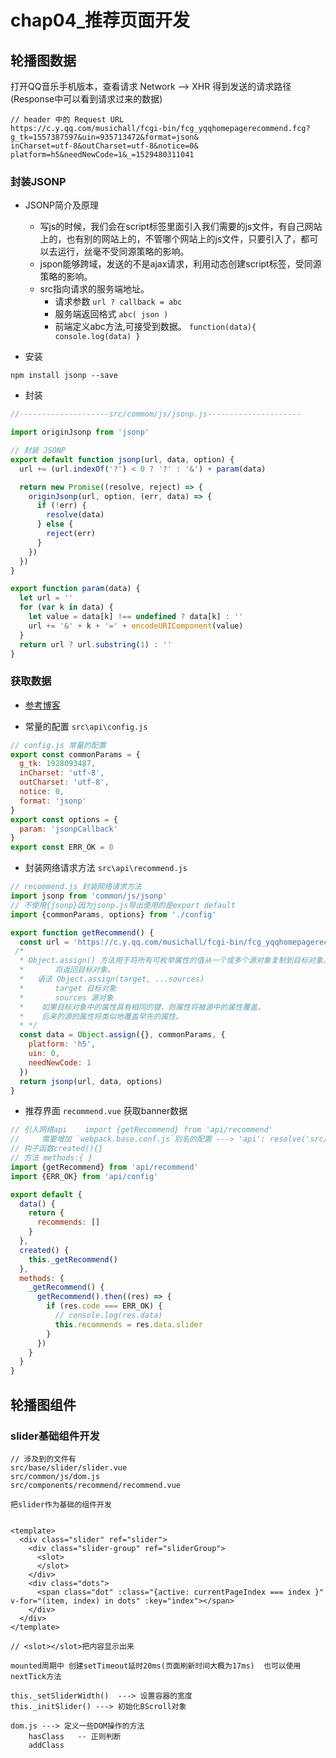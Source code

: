 # chap04_推荐页面开发

## 轮播图数据
打开QQ音乐手机版本，查看请求 Network --> XHR 得到发送的请求路径 (Response中可以看到请求过来的数据)
```
// header 中的 Request URL
https://c.y.qq.com/musichall/fcgi-bin/fcg_yqqhomepagerecommend.fcg?
g_tk=1557387597&uin=935713472&format=json&
inCharset=utf-8&outCharset=utf-8&notice=0&
platform=h5&needNewCode=1&_=1529480311041
```

### 封装JSONP
* JSONP简介及原理
   * 写js的时候，我们会在script标签里面引入我们需要的js文件，有自己网站上的，也有别的网站上的，不管哪个网站上的js文件，只要引入了，都可以去运行，丝毫不受同源策略的影响。
   * jspon能够跨域，发送的不是ajax请求，利用动态创建script标签，受同源策略的影响。
   * src指向请求的服务端地址。 
      * 请求参数 `url ? callback = abc`  
      * 服务端返回格式 `abc( json )`  
      * 前端定义abc方法,可接受到数据。 `function(data){ console.log(data) }`

* 安装
```npm
npm install jsonp --save
```

* 封装
```javascript
//--------------------src/commom/js/jsonp.js---------------------

import originJsonp from 'jsonp'

// 封装 JSONP
export default function jsonp(url, data, option) {
  url += (url.indexOf('?') < 0 ? '?' : '&') + param(data)

  return new Promise((resolve, reject) => {
    originJsonp(url, option, (err, data) => {
      if (!err) {
        resolve(data)
      } else {
        reject(err)
      }
    })
  })
}

export function param(data) {
  let url = ''
  for (var k in data) {
    let value = data[k] !== undefined ? data[k] : ''
    url += '&' + k + '=' + encodeURIComponent(value)
  }
  return url ? url.substring(1) : ''
}
```

### 获取数据
* [参考博客](vue2.0jsonp获取数据)

* 常量的配置 `src\api\config.js`

```javascript
// config.js 常量的配置
export const commonParams = {
  g_tk: 1928093487,
  inCharset: 'utf-8',
  outCharset: 'utf-8',
  notice: 0,
  format: 'jsonp'
}
export const options = {
  param: 'jsonpCallback'
}
export const ERR_OK = 0
```

* 封装网络请求方法 `src\api\recommend.js`

```javascript
// recommend.js 封装网络请求方法
import jsonp from 'common/js/jsonp'
// 不使用{jsonp}因为jsonp.js导出使用的是export default
import {commonParams, options} from './config'

export function getRecommend() {
  const url = 'https://c.y.qq.com/musichall/fcgi-bin/fcg_yqqhomepagerecommend.fcg'
 /*
  * Object.assign() 方法用于将所有可枚举属性的值从一个或多个源对象复制到目标对象。
  *       将返回目标对象。
  *   语法 Object.assign(target, ...sources)
  *       target 目标对象
  *       sources 源对象
  *    如果目标对象中的属性具有相同的键，则属性将被源中的属性覆盖。
  *    后来的源的属性将类似地覆盖早先的属性。
  * */
  const data = Object.assign({}, commonParams, {
    platform: 'h5',
    uin: 0,
    needNewCode: 1
  })
  return jsonp(url, data, options)
}
```

* 推荐界面 `recommend.vue` 获取banner数据

```javascript
// 引入网络api    import {getRecommend} from 'api/recommend'  
//     需要增加 `webpack.base.conf.js`别名的配置 ---> 'api': resolve('src/api')
// 钩子函数created(){}
// 方法 methods:{ }
import {getRecommend} from 'api/recommend'
import {ERR_OK} from 'api/config'

export default {
  data() {
    return {
      recommends: []
    }
  },
  created() {
    this._getRecommend()
  },
  methods: {
    _getRecommend() {
      getRecommend().then((res) => {
        if (res.code === ERR_OK) {
          // console.log(res.data)
          this.recommends = res.data.slider
        }
      })
    }
  }
}
```

## 轮播图组件
### slider基础组件开发
```
// 涉及到的文件有
src/base/slider/slider.vue
src/common/js/dom.js
src/components/recommend/recommend.vue

把slider作为基础的组件开发


<template>
  <div class="slider" ref="slider">
    <div class="slider-group" ref="sliderGroup">
      <slot>
      </slot>
    </div>
    <div class="dots">
      <span class="dot" :class="{active: currentPageIndex === index }" v-for="(item, index) in dots" :key="index"></span>
    </div>
  </div>
</template>

// <slot></slot>把内容显示出来

mounted周期中 创建setTimeout延时20ms(页面刷新时间大概为17ms)  也可以使用nextTick方法

this._setSliderWidth()  ---> 设置容器的宽度
this._initSlider() ---> 初始化BScroll对象

dom.js ---> 定义一些DOM操作的方法
    hasClass   -- 正则判断
    addClass
```
